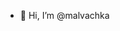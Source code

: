 - 👋 Hi, I’m @malvachka

<!---
malvachka/malvachka is a ✨ special ✨ repository because its `README.md` (this file) appears on your GitHub profile.
You can click the Preview link to take a look at your changes.
--->
